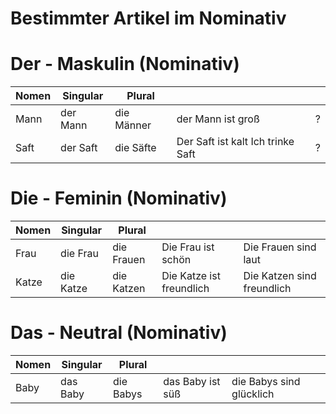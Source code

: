 # Bestimmter Artikel im Nominativ
# Der - Maskulin (Nominativ)

|Nomen|Singular|Plural| | |  
|-------|---------|-|-|-|  
|Mann|der Mann|die Männer|der Mann ist groß|?|  
|Saft|der Saft|die Säfte|Der Saft ist kalt  Ich trinke Saft|?|  

# Die - Feminin (Nominativ)

|Nomen|Singular|Plural| | |  
|-------|---------|-|-|-|  
|Frau|die Frau|die Frauen|Die Frau ist schön|Die Frauen sind laut|  
|Katze|die Katze|die Katzen|Die Katze ist freundlich|Die Katzen sind freundlich|


# Das - Neutral (Nominativ)

|Nomen|Singular|Plural| | |  
|-------|---------|-|-|-|  
|Baby|das Baby|die Babys|das Baby ist süß|die Babys sind glücklich|  
